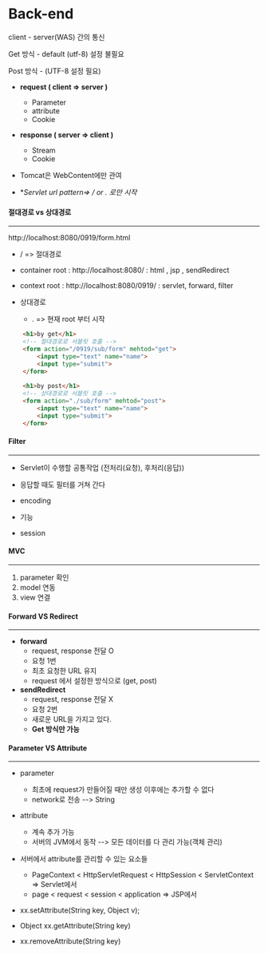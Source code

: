# Back-end

client - server(WAS) 간의 통신 

Get 방식 - default (utf-8) 설정 불필요

Post 방식 - (UTF-8 설정 필요)

* **request ( client => server )**
  * Parameter
  * attribute
  * Cookie
* **response ( server => client )**
  * Stream
  * Cookie



* Tomcat은 WebContent에만 관여

* **Servlet url pattern=> / or *. 로만 시작**



#### 절대경로 vs 상대경로

---

http://localhost:8080/0919/form.html

* / => 절대경로
* container root : http://localhost:8080/       : html , jsp , sendRedirect
* context root : http://localhost:8080/0919/ : servlet, forward, filter



* 상대경로 
  * . => 현재 root 부터 시작

```html
	<h1>by get</h1>
	<!-- 절대경로로 서블릿 호출 -->
	<form action="/0919/sub/form" mehtod="get">
		<input type="text" name="name">
		<input type="submit">
	</form>
	
	<h1>by post</h1>
	<!-- 상대경로로 서블릿 호출 -->
	<form action="./sub/form" mehtod="post">
		<input type="text" name="name">
		<input type="submit">
	</form>
```



#### Filter

---

* Servlet이 수행할 공통작업 (전처리(요청), 후처리(응답))

* 응답할 때도 필터를 거쳐 간다

* encoding
* 기능
* session



#### MVC

---

1. parameter 확인
2. model 연동
3. view 연결



#### Forward VS Redirect

---

* **forward**
  * request, response 전달 O
  * 요청 1번
  * 최초 요청한 URL 유지
  * request 에서 설정한 방식으로 (get, post)
* **sendRedirect**
  * request, response 전달 X
  * 요청 2번
  * 새로운 URL을 가지고 있다.
  * **Get 방식만 가능**

#### Parameter VS Attribute

---

* parameter
  * 최초에 request가 만들어질 때만 생성 이후에는 추가할 수 없다
  * network로 전송 --> String
* attribute
  * 계속 추가 가능
  * 서버의 JVM에서 동작 --> 모든 데이터를 다 관리 가능(객체 관리)

* 서버에서 attribute를 관리할 수 있는 요소들
  * PageContext < HttpServletRequest < HttpSession < ServletContext => Servlet에서
  * page < request < session < application  => JSP에서



* xx.setAttribute(String key, Object v);
* Object xx.getAttribute(String key)
* xx.removeAttribute(String key)

